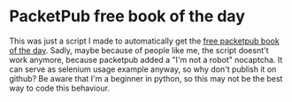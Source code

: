 # PacketPub free book of the day

This was just a script I made to automatically get the [free packetpub book of the day](packtpub.com/packt/offers/free-learning). Sadly, maybe because of people like me, the script doesnt't work anymore, because packetpub added a "I'm not a robot" nocaptcha. 
It can serve as selenium usage example anyway, so why don't publish it on github?
Be aware that I'm a beginner in python, so this may not be the best way to code this behaviour.
